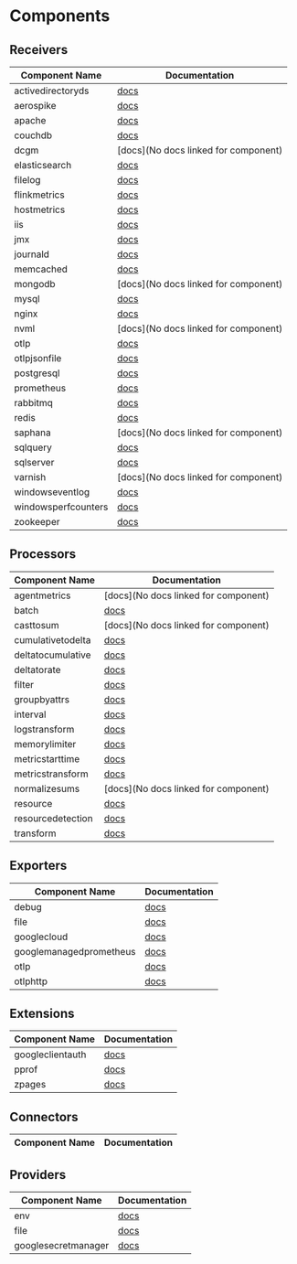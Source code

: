 # 



# Components

## Receivers

| Component Name | Documentation |
| -------------- | ------------- |
| activedirectoryds | [docs](https://www.github.com/open-telemetry/opentelemetry-collector-contrib/tree/main/receiver/activedirectorydsreceiver/README.md) |
| aerospike | [docs](https://www.github.com/open-telemetry/opentelemetry-collector-contrib/tree/main/receiver/aerospikereceiver/README.md) |
| apache | [docs](https://www.github.com/open-telemetry/opentelemetry-collector-contrib/tree/main/receiver/apachereceiver/README.md) |
| couchdb | [docs](https://www.github.com/open-telemetry/opentelemetry-collector-contrib/tree/main/receiver/couchdbreceiver/README.md) |
| dcgm | [docs](No docs linked for component) |
| elasticsearch | [docs](https://www.github.com/open-telemetry/opentelemetry-collector-contrib/tree/main/receiver/elasticsearchreceiver/README.md) |
| filelog | [docs](https://www.github.com/open-telemetry/opentelemetry-collector-contrib/tree/main/receiver/filelogreceiver/README.md) |
| flinkmetrics | [docs](https://www.github.com/open-telemetry/opentelemetry-collector-contrib/tree/main/receiver/flinkmetricsreceiver/README.md) |
| hostmetrics | [docs](https://www.github.com/open-telemetry/opentelemetry-collector-contrib/tree/main/receiver/hostmetricsreceiver/README.md) |
| iis | [docs](https://www.github.com/open-telemetry/opentelemetry-collector-contrib/tree/main/receiver/iisreceiver/README.md) |
| jmx | [docs](https://www.github.com/open-telemetry/opentelemetry-collector-contrib/tree/main/receiver/jmxreceiver/README.md) |
| journald | [docs](https://www.github.com/open-telemetry/opentelemetry-collector-contrib/tree/main/receiver/journaldreceiver/README.md) |
| memcached | [docs](https://www.github.com/open-telemetry/opentelemetry-collector-contrib/tree/main/receiver/memcachedreceiver/README.md) |
| mongodb | [docs](No docs linked for component) |
| mysql | [docs](https://www.github.com/open-telemetry/opentelemetry-collector-contrib/tree/main/receiver/mysqlreceiver/README.md) |
| nginx | [docs](https://www.github.com/open-telemetry/opentelemetry-collector-contrib/tree/main/receiver/nginxreceiver/README.md) |
| nvml | [docs](No docs linked for component) |
| otlp | [docs](https://www.github.com/open-telemetry/opentelemetry-collector/tree/main/receiver/otlpreceiver/README.md) |
| otlpjsonfile | [docs](https://www.github.com/open-telemetry/opentelemetry-collector-contrib/tree/main/receiver/otlpjsonfilereceiver/README.md) |
| postgresql | [docs](https://www.github.com/open-telemetry/opentelemetry-collector-contrib/tree/main/receiver/postgresqlreceiver/README.md) |
| prometheus | [docs](https://www.github.com/open-telemetry/opentelemetry-collector-contrib/tree/main/receiver/prometheusreceiver/README.md) |
| rabbitmq | [docs](https://www.github.com/open-telemetry/opentelemetry-collector-contrib/tree/main/receiver/rabbitmqreceiver/README.md) |
| redis | [docs](https://www.github.com/open-telemetry/opentelemetry-collector-contrib/tree/main/receiver/redisreceiver/README.md) |
| saphana | [docs](No docs linked for component) |
| sqlquery | [docs](https://www.github.com/open-telemetry/opentelemetry-collector-contrib/tree/main/receiver/sqlqueryreceiver/README.md) |
| sqlserver | [docs](https://www.github.com/open-telemetry/opentelemetry-collector-contrib/tree/main/receiver/sqlserverreceiver/README.md) |
| varnish | [docs](No docs linked for component) |
| windowseventlog | [docs](https://www.github.com/open-telemetry/opentelemetry-collector-contrib/tree/main/receiver/windowseventlogreceiver/README.md) |
| windowsperfcounters | [docs](https://www.github.com/open-telemetry/opentelemetry-collector-contrib/tree/main/receiver/windowsperfcountersreceiver/README.md) |
| zookeeper | [docs](https://www.github.com/open-telemetry/opentelemetry-collector-contrib/tree/main/receiver/zookeeperreceiver/README.md) |


## Processors

| Component Name | Documentation |
| -------------- | ------------- |
| agentmetrics | [docs](No docs linked for component) |
| batch | [docs](https://www.github.com/open-telemetry/opentelemetry-collector/tree/main/processor/batchprocessor/README.md) |
| casttosum | [docs](No docs linked for component) |
| cumulativetodelta | [docs](https://www.github.com/open-telemetry/opentelemetry-collector-contrib/tree/main/processor/cumulativetodeltaprocessor/README.md) |
| deltatocumulative | [docs](https://www.github.com/open-telemetry/opentelemetry-collector-contrib/tree/main/processor/deltatocumulativeprocessor/README.md) |
| deltatorate | [docs](https://www.github.com/open-telemetry/opentelemetry-collector-contrib/tree/main/processor/deltatorateprocessor/README.md) |
| filter | [docs](https://www.github.com/GoogleCloudPlatform/opentelemetry-operations-collector/components/otelopscol/processor/filterprocessor/README.md) |
| groupbyattrs | [docs](https://www.github.com/open-telemetry/opentelemetry-collector-contrib/tree/main/processor/groupbyattrsprocessor/README.md) |
| interval | [docs](https://www.github.com/open-telemetry/opentelemetry-collector-contrib/tree/main/processor/intervalprocessor/README.md) |
| logstransform | [docs](https://www.github.com/open-telemetry/opentelemetry-collector-contrib/tree/main/processor/logstransformprocessor/README.md) |
| memorylimiter | [docs](https://www.github.com/open-telemetry/opentelemetry-collector/tree/main/processor/memorylimiterprocessor/README.md) |
| metricstarttime | [docs](https://www.github.com/open-telemetry/opentelemetry-collector-contrib/tree/main/processor/metricstarttimeprocessor/README.md) |
| metricstransform | [docs](https://www.github.com/open-telemetry/opentelemetry-collector-contrib/tree/main/processor/metricstransformprocessor/README.md) |
| normalizesums | [docs](No docs linked for component) |
| resource | [docs](https://www.github.com/open-telemetry/opentelemetry-collector-contrib/tree/main/processor/resourceprocessor/README.md) |
| resourcedetection | [docs](https://www.github.com/open-telemetry/opentelemetry-collector-contrib/tree/main/processor/resourcedetectionprocessor/README.md) |
| transform | [docs](https://www.github.com/GoogleCloudPlatform/opentelemetry-operations-collector/components/otelopscol/processor/transformprocessor/README.md) |


## Exporters

| Component Name | Documentation |
| -------------- | ------------- |
| debug | [docs](https://www.github.com/open-telemetry/opentelemetry-collector/tree/main/exporter/debugexporter/README.md) |
| file | [docs](https://www.github.com/open-telemetry/opentelemetry-collector-contrib/tree/main/exporter/fileexporter/README.md) |
| googlecloud | [docs](https://www.github.com/open-telemetry/opentelemetry-collector-contrib/tree/main/exporter/googlecloudexporter/README.md) |
| googlemanagedprometheus | [docs](https://www.github.com/open-telemetry/opentelemetry-collector-contrib/tree/main/exporter/googlemanagedprometheusexporter/README.md) |
| otlp | [docs](https://www.github.com/open-telemetry/opentelemetry-collector/tree/main/exporter/otlpexporter/README.md) |
| otlphttp | [docs](https://www.github.com/open-telemetry/opentelemetry-collector/tree/main/exporter/otlphttpexporter/README.md) |


## Extensions

| Component Name | Documentation |
| -------------- | ------------- |
| googleclientauth | [docs](https://www.github.com/open-telemetry/opentelemetry-collector-contrib/tree/main/extension/googleclientauthextension/README.md) |
| pprof | [docs](https://www.github.com/open-telemetry/opentelemetry-collector-contrib/tree/main/extension/pprofextension/README.md) |
| zpages | [docs](https://www.github.com/open-telemetry/opentelemetry-collector/tree/main/extension/zpagesextension/README.md) |


## Connectors

| Component Name | Documentation |
| -------------- | ------------- |


## Providers

| Component Name | Documentation |
| -------------- | ------------- |
| env | [docs](https://www.github.com/open-telemetry/opentelemetry-collector/tree/main/confmap/provider/envprovider) |
| file | [docs](https://www.github.com/open-telemetry/opentelemetry-collector/tree/main/confmap/provider/fileprovider) |
| googlesecretmanager | [docs](https://www.github.com/open-telemetry/opentelemetry-collector-contrib/tree/main/confmap/provider/googlesecretmanagerprovider) |

